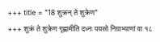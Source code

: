 +++
title = "18 शुक्रन् ते शुक्रेण"

+++
शुक्रं ते शुक्रेण गृह्णामीति दध्नः पयसो निग्राभ्याणां वा १८